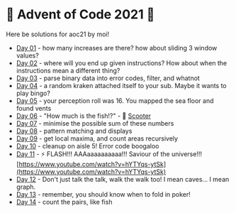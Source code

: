 # 🎄 Advent of Code 2021 🎄

Here be solutions for aoc21 by moi!

* [Day 01](day01/) - how many increases are there? how about sliding 3 window values?
* [Day 02](day02/) - where will you end up given instructions? How about when the instructions mean a different thing?
* [Day 03](day03/) - parse binary data into error codes, filter, and whatnot
* [Day 04](day04/) - a random kraken attached itself to your sub. Maybe it wants to play bingo?
* [Day 05](day05/) - your perception roll was 16. You mapped the sea floor and found vents
* [Day 06](day06/) - "How much is the fish!?" - 📼 [Scooter](https://www.youtube.com/watch?v=cbB3iGRHtqA)
* [Day 07](day07/) - minimise the possible sum of these numbers
* [Day 08](day08/) - pattern matching and displays
* [Day 09](day09/) - get local maxima, and count areas recursively
* [Day 10](day10/) - cleanup on aisle 5! Error code boogaloo
* [Day 11](day11/) - ⚡️ FLASH!!! AAAaaaaaaaaaa!!! Saviour of the
  universe!!! [https://www.youtube.com/watch?v=hYTYqs-ytSk](https://www.youtube.com/watch?v=hYTYqs-ytSk)
* [Day 12](day12/) - Don't just talk the talk, walk the walk too! I mean caves... I mean graph.
* [Day 13](day13/) - remember, you should know when to fold in poker!
* [Day 14](day14/) - count the pairs, like fish
